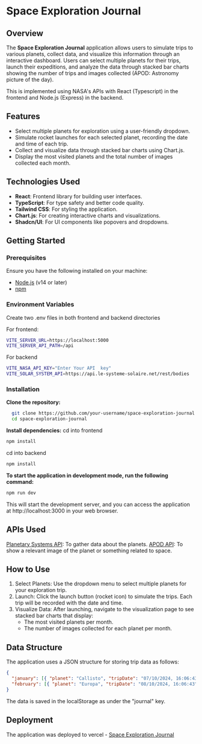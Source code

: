 # Space Exploration Journal

## Overview

The **Space Exploration Journal** application allows users to simulate trips to various planets, collect data, and visualize this information through an interactive dashboard. Users can select multiple planets for their trips, launch their expeditions, and analyze the data through stacked bar charts showing the number of trips and images collected (APOD: Astronomy picture of the day).

This is implemented using NASA's APIs with React (Typescript) in the frontend and Node.js (Express) in the backend.

## Features

- Select multiple planets for exploration using a user-friendly dropdown.
- Simulate rocket launches for each selected planet, recording the date and time of each trip.
- Collect and visualize data through stacked bar charts using Chart.js.
- Display the most visited planets and the total number of images collected each month.

## Technologies Used

- **React**: Frontend library for building user interfaces.
- **TypeScript**: For type safety and better code quality.
- **Tailwind CSS**: For styling the application.
- **Chart.js**: For creating interactive charts and visualizations.
- **Shadcn/UI**: For UI components like popovers and dropdowns.

## Getting Started

### Prerequisites

Ensure you have the following installed on your machine:

- [Node.js](https://nodejs.org/) (v14 or later)
- [npm](https://www.npmjs.com/get-npm)

### Environment Variables

Create two .env files in both frontend and backend directories

For frontend:

```bash
VITE_SERVER_URL=https://localhost:5000
VITE_SERVER_API_PATH=/api
```

For backend

```bash
VITE_NASA_API_KEY="Enter Your API  key"
VITE_SOLAR_SYSTEM_API=https://api.le-systeme-solaire.net/rest/bodies
```

### Installation

**Clone the repository:**

```bash
  git clone https://github.com/your-username/space-exploration-journal.git
  cd space-exploration-journal
```

**Install dependencies:**
cd into frontend

```bash
npm install
```

cd into backend

```bash
npm install
```

**To start the application in development mode, run the following command:**

```bash
npm run dev
```

This will start the development server, and you can access the application at http://localhost:3000 in your web browser.

## APIs Used

[Planetary Systems API](https://api.le-systeme-solaire.net/): To gather data about the planets.
[APOD API](https://api.nasa.gov/planetary/apod): To show a relevant image of the planet or something related to space.

## How to Use

1. Select Planets: Use the dropdown menu to select multiple planets for your exploration trip.
2. Launch: Click the launch button (rocket icon) to simulate the trips. Each trip will be recorded with the date and time.
3. Visualize Data: After launching, navigate to the visualization page to see stacked bar charts that display:
   - The most visited planets per month.
   - The number of images collected for each planet per month.

## Data Structure

The application uses a JSON structure for storing trip data as follows:

```json
{
  "january": [{ "planet": "Callisto", "tripDate": "07/10/2024, 16:06:43", "images": ["image1.jpg", "image2.jpg", "image3.jpg"] }],
  "february": [{ "planet": "Europa", "tripDate": "08/10/2024, 16:06:43", "images": ["image4.jpg"] }]
}
```

The data is saved in the localStorage as under the "journal" key.

## Deployment

The application was deployed to vercel - [Space Exploration Journal](https://https://space-exploration-journal.vercel.app/)
